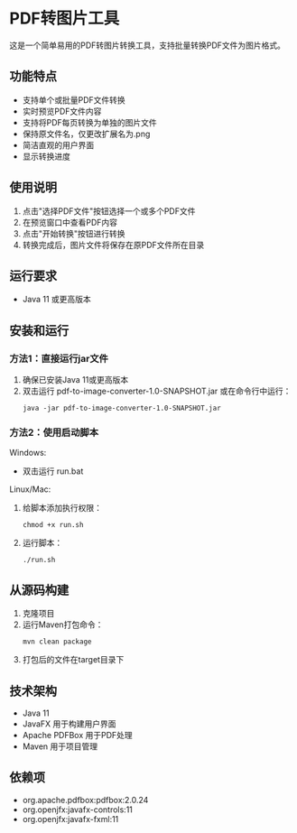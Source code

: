 # PDF转图片工具

这是一个简单易用的PDF转图片转换工具，支持批量转换PDF文件为图片格式。

## 功能特点

- 支持单个或批量PDF文件转换
- 实时预览PDF文件内容
- 支持将PDF每页转换为单独的图片文件
- 保持原文件名，仅更改扩展名为.png
- 简洁直观的用户界面
- 显示转换进度

## 使用说明

1. 点击"选择PDF文件"按钮选择一个或多个PDF文件
2. 在预览窗口中查看PDF内容
3. 点击"开始转换"按钮进行转换
4. 转换完成后，图片文件将保存在原PDF文件所在目录

## 运行要求

- Java 11 或更高版本

## 安装和运行

### 方法1：直接运行jar文件
1. 确保已安装Java 11或更高版本
2. 双击运行 pdf-to-image-converter-1.0-SNAPSHOT.jar
   或在命令行中运行：
   ```
   java -jar pdf-to-image-converter-1.0-SNAPSHOT.jar
   ```

### 方法2：使用启动脚本
Windows:
- 双击运行 run.bat

Linux/Mac:
1. 给脚本添加执行权限：
   ```
   chmod +x run.sh
   ```
2. 运行脚本：
   ```
   ./run.sh
   ```

## 从源码构建

1. 克隆项目
2. 运行Maven打包命令：
   ```
   mvn clean package
   ```
3. 打包后的文件在target目录下

## 技术架构

- Java 11
- JavaFX 用于构建用户界面
- Apache PDFBox 用于PDF处理
- Maven 用于项目管理

## 依赖项

- org.apache.pdfbox:pdfbox:2.0.24
- org.openjfx:javafx-controls:11
- org.openjfx:javafx-fxml:11 